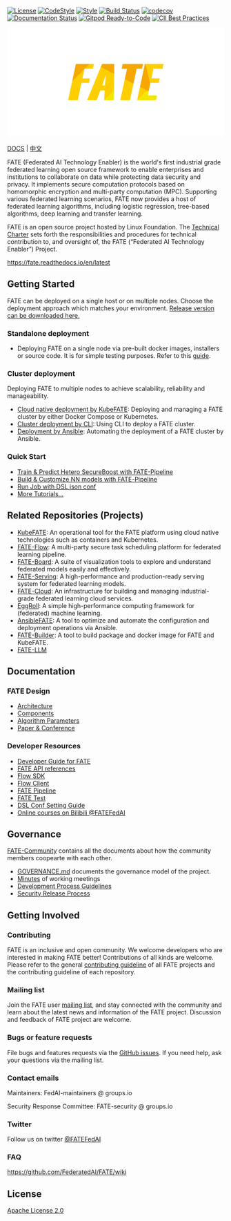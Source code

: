 [![License](https://img.shields.io/badge/License-Apache%202.0-blue.svg)](https://opensource.org/licenses/Apache-2.0) [![CodeStyle](https://img.shields.io/badge/Check%20Style-Google-brightgreen)](https://checkstyle.sourceforge.io/google_style.html) [![Style](https://img.shields.io/badge/Check%20Style-Black-black)](https://checkstyle.sourceforge.io/google_style.html) [![Build Status](https://travis-ci.org/FederatedAI/FATE.svg?branch=master)](https://travis-ci.org/FederatedAI/FATE)
[![codecov](https://codecov.io/gh/FederatedAI/FATE/branch/master/graph/badge.svg)](https://codecov.io/gh/FederatedAI/FATE)
[![Documentation Status](https://readthedocs.org/projects/fate/badge/?version=latest)](https://fate.readthedocs.io/en/latest/?badge=latest)
[![Gitpod Ready-to-Code](https://img.shields.io/badge/Gitpod-Ready--to--Code-blue?logo=gitpod)](https://gitpod.io/from-referrer/)
[![CII Best Practices](https://bestpractices.coreinfrastructure.org/projects/6308/badge)](https://bestpractices.coreinfrastructure.org/projects/6308)


<div align="center">
  <img src="./doc/images/FATE_logo.png">
</div>

[DOCS](./doc) | [中文](./README_zh.md)

FATE (Federated AI Technology Enabler) is the world's first industrial grade federated learning open source framework to enable enterprises and institutions to collaborate on data while protecting data security and privacy. 
It implements secure computation protocols based on homomorphic encryption and multi-party computation (MPC). 
Supporting various federated learning scenarios, FATE now provides a host of federated learning algorithms, including logistic regression, tree-based algorithms, deep learning and transfer learning.


FATE is an open source project hosted by Linux Foundation. The [Technical Charter](https://github.com/FederatedAI/FATE-Community/blob/master/FATE_Project_Technical_Charter.pdf) sets forth the responsibilities and procedures for technical contribution to, and oversight of, the FATE (“Federated AI Technology Enabler”) Project. 

<https://fate.readthedocs.io/en/latest>

## Getting Started

FATE can be deployed on a single host or on multiple nodes. Choose the deployment approach which matches your environment.
[Release version can be downloaded here.](https://github.com/FederatedAI/FATE/wiki/Download)

### Standalone deployment 
- Deploying FATE on a single node via pre-built docker images, installers or source code. It is for simple testing purposes. Refer to this [guide](./deploy/standalone-deploy/).

### Cluster deployment
Deploying FATE to multiple nodes to achieve scalability, reliability and manageability.

- [Cloud native deployment by KubeFATE](https://github.com/FederatedAI/KubeFATE): Deploying and managing a FATE cluster by either Docker Compose or Kubernetes.
- [Cluster deployment by CLI](./deploy/cluster-deploy): Using CLI to deploy a FATE cluster.
- [Deployment by Ansible](https://github.com/FederatedAI/AnsibleFATE): Automating the deployment of a FATE cluster by Ansible.

### Quick Start
- [Train & Predict Hetero SecureBoost with FATE-Pipeline](./doc/tutorial/pipeline/pipeline_tutorial_hetero_sbt.ipynb)
- [Build & Customize NN models with FATE-Pipeline](./doc/tutorial/pipeline/nn_tutorial/README.md)
- [Run Job with DSL json conf](doc/tutorial/dsl_conf/dsl_conf_tutorial.md)
- [More Tutorials...](doc/tutorial)

## Related Repositories (Projects)
- [KubeFATE](https://github.com/FederatedAI/KubeFATE): An operational tool for the FATE platform using cloud native technologies such as containers and Kubernetes.
- [FATE-Flow](https://github.com/FederatedAI/FATE-Flow): A multi-party secure task scheduling platform for federated learning pipeline.
- [FATE-Board](https://github.com/FederatedAI/FATE-Board): A suite of visualization tools to explore and understand federated models easily and effectively.
- [FATE-Serving](https://github.com/FederatedAI/FATE-Serving): A high-performance and production-ready serving system for federated learning models.
- [FATE-Cloud](https://github.com/FederatedAI/FATE-Cloud): An infrastructure for building and managing industrial-grade federated learning cloud services.
- [EggRoll](https://github.com/WeBankFinTech/eggroll): A simple high-performance computing framework for (federated) machine learning.
- [AnsibleFATE](https://github.com/FederatedAI/AnsibleFATE): A tool to optimize and automate the configuration and deployment operations via Ansible.
- [FATE-Builder](https://github.com/FederatedAI/FATE-Builder): A tool to build package and docker image for FATE and KubeFATE.
- [FATE-LLM](https://github.com/FederatedAI/FATE-LLM/blob/main/README.md)
## Documentation 

### FATE Design 

- [Architecture](./doc/architecture/README.md)
- [Components](./doc/federatedml_component/README.md)
- [Algorithm Parameters](./python/federatedml/param)
- [Paper & Conference](./doc/resources/README.md)

### Developer Resources

- [Developer Guide for FATE](doc/develop/develop_guide.md)
- [FATE API references](doc/api)
- [Flow SDK](doc/api/fate_client/flow_sdk.md)
- [Flow Client](https://fate-flow.readthedocs.io/en/latest/fate_flow_client/)
- [FATE Pipeline](doc/api/fate_client/pipeline.md)
- [FATE Test](./doc/tutorial/fate_test_tutorial.md)
- [DSL Conf Setting Guide](./doc/tutorial/dsl_conf/dsl_conf_v2_setting_guide.md)
- [Online courses on Bilibili @FATEFedAI](https://space.bilibili.com/457797601?from=search&seid=6776229889454067000)


## Governance 

[FATE-Community](https://github.com/FederatedAI/FATE-Community) contains all the documents about how the community members coopearte with each other. 

- [GOVERNANCE.md](https://github.com/FederatedAI/FATE-Community/blob/master/GOVERNANCE.md) documents the governance model of the project. 
- [Minutes](https://github.com/FederatedAI/FATE-Community/blob/master/meeting-minutes) of working meetings
- [Development Process Guidelines](https://github.com/FederatedAI/FATE-Community/blob/master/FederatedAI_PROJECT_PROCESS_GUIDELINE.md) 
- [Security Release Process](https://github.com/FederatedAI/FATE-Community/blob/master/SECURITY.md) 


## Getting Involved

### Contributing
FATE is an inclusive and open community. We welcome developers who are interested in making FATE better! Contributions of all kinds are welcome. Please refer to the general [contributing guideline](https://github.com/FederatedAI/FATE-Community/blob/master/CONTRIBUTING.md) of all FATE projects and the contributing guideline of each repository.

### Mailing list 

Join the FATE user [mailing list](https://groups.io/g/Fate-FedAI), and stay connected with the community and learn about the latest news and information of the FATE project. Discussion and feedback of FATE project are welcome.


### Bugs or feature requests

File bugs and features requests via the [GitHub issues](https://github.com/FederatedAI/FATE/issues). If you need help, ask your questions via the mailing list.

### Contact emails

Maintainers: FedAI-maintainers @ groups.io

Security Response Committee: FATE-security @ groups.io

### Twitter

Follow us on twitter [@FATEFedAI](https://twitter.com/FateFedAI)

### FAQ
https://github.com/FederatedAI/FATE/wiki


## License
[Apache License 2.0](LICENSE)

